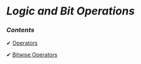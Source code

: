 _Logic and Bit Operations_
==

### _Contents_

✔ [Operators](https://github.com/priyaskumar/Python3-Tutorial/tree/main/3.%20Loops/1.%20For%20loops#for-loops)

✔ [Bitwise Operators](https://github.com/priyaskumar/Python3-Tutorial/tree/main/3.%20Loops/2.%20While%20loops#while-loops)
